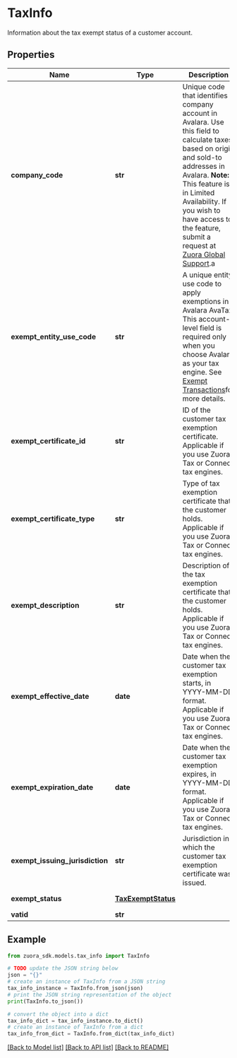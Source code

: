 # TaxInfo

Information about the tax exempt status of a customer account.

## Properties

Name | Type | Description | Notes
------------ | ------------- | ------------- | -------------
**company_code** | **str** | Unique code that identifies a company account in Avalara. Use this field to calculate taxes based on origin and sold-to addresses in Avalara.  **Note:** This feature is in Limited Availability. If you wish to have access to the feature, submit a request at [Zuora Global Support](https://support.zuora.com).a | [optional] 
**exempt_entity_use_code** | **str** | A unique entity use code to apply exemptions in Avalara AvaTax.   This account-level field is required only when you choose Avalara as your tax engine. See [Exempt Transactions](https://developer.avalara.com/avatax/handling-tax-exempt-customers/)for more details. | [optional] 
**exempt_certificate_id** | **str** | ID of the customer tax exemption certificate. Applicable if you use Zuora Tax or Connect tax engines. | [optional] 
**exempt_certificate_type** | **str** | Type of tax exemption certificate that the customer holds. Applicable if you use Zuora Tax or Connect tax engines. | [optional] 
**exempt_description** | **str** | Description of the tax exemption certificate that the customer holds. Applicable if you use Zuora Tax or Connect tax engines. | [optional] 
**exempt_effective_date** | **date** | Date when the customer tax exemption starts, in YYYY-MM-DD format. Applicable if you use Zuora Tax or Connect tax engines. | [optional] 
**exempt_expiration_date** | **date** | Date when the customer tax exemption expires, in YYYY-MM-DD format. Applicable if you use Zuora Tax or Connect tax engines. | [optional] 
**exempt_issuing_jurisdiction** | **str** | Jurisdiction in which the customer tax exemption certificate was issued. | [optional] 
**exempt_status** | [**TaxExemptStatus**](TaxExemptStatus.md) |  | [optional] [default to TaxExemptStatus.NO]
**vatid** | **str** |  | [optional] 

## Example

```python
from zuora_sdk.models.tax_info import TaxInfo

# TODO update the JSON string below
json = "{}"
# create an instance of TaxInfo from a JSON string
tax_info_instance = TaxInfo.from_json(json)
# print the JSON string representation of the object
print(TaxInfo.to_json())

# convert the object into a dict
tax_info_dict = tax_info_instance.to_dict()
# create an instance of TaxInfo from a dict
tax_info_from_dict = TaxInfo.from_dict(tax_info_dict)
```
[[Back to Model list]](../README.md#documentation-for-models) [[Back to API list]](../README.md#documentation-for-api-endpoints) [[Back to README]](../README.md)


